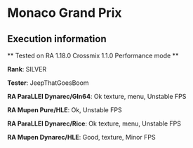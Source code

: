 # Monaco Grand Prix 

## Execution information


** Tested on RA 1.18.0 Crossmix 1.1.0 Performance mode **


**Rank**: SILVER


**Tester**: JeepThatGoesBoom



**RA ParaLLEl Dynarec/Gln64**: Ok texture, menu, Unstable FPS


**RA Mupen Pure/HLE**: Ok, Unstable FPS


**RA ParaLLEl Dynarec/Rice**: Ok texture, menu, Unstable FPS


**RA Mupen Dynarec/HLE**: Good, texture, Minor FPS